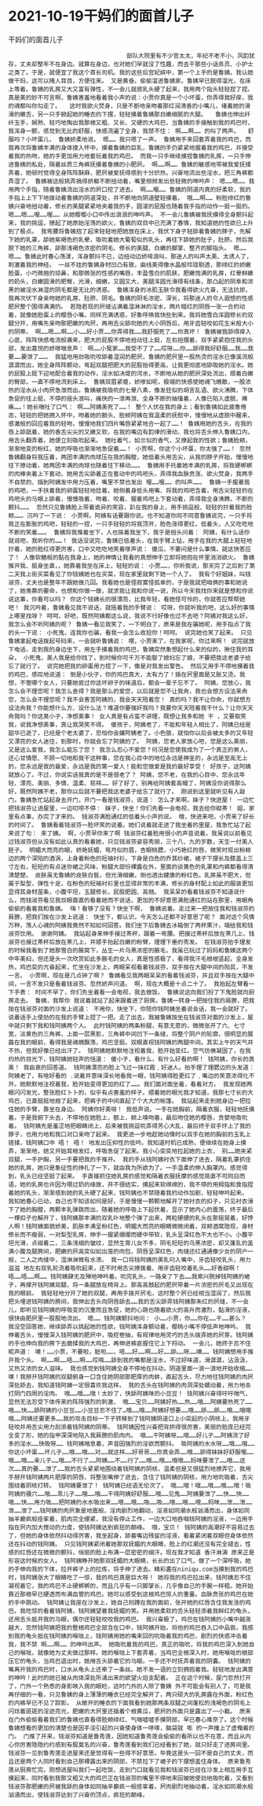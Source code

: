 # 2021-10-19干妈们的面首儿子



干妈们的面首儿子



                
									　部队大院里有不少官太太，年纪不老不小，风韵犹存，丈夫却整年不在身边。就算在身边，也对她们早就没了性趣，而去干那些小话务员、小护士之类了。于是，就便宜了我这个首长司机。我的这些后宫妃嫔中，第一个上手的是鲁姨。我认她做干妈，这可以掩人耳目，方便往来。 又是黄昏。偷偷溜进鲁姨家。鲁姨早已脱得溜光，在床上等着。鲁姨的乳房又大又富有弹性，不一会儿就感乳头硬了起来，我用两个指头轻轻捏了捏。真是美的妙不可言啊，鲁姨害羞地看着我小声的说：小贾你真是一个小坏蛋，你弄得我好痒，我的魂都叫你勾走了。　　这时我欲火焚身，只是不断地亲吻着那红润清香的小嘴儿，堵着她的滑滑的嫩舌，另一只手掀起她的睡衣的下摆，轻轻摸着鲁姨那白嫩细腻的大腿。　　鲁姨也伸出纤纤玉手，娴熟、轻巧地掏出我那根又粗、又长、又硬的大鸡巴，当鲁姨的手接触到我的鸡巴时，我浑身一颤，感觉到无比的舒服，快感流遍了全身，我禁不住： 啊……啊…… 的叫了两声。　　舒服吗？小坏蛋儿， 鲁姨娇柔地说。 嗯…… 我只嗯了一声。 鲁姨用手来回套弄着我的鸡巴，而我再次将鲁姨丰满的身体搂入怀中，摸着鲁姨的巨乳，鲁姨的手仍紧紧地握着我的鸡巴，并接受着我的热吻，她的手更加用力地套玩着我的鸡巴。 而我一只手继续摸捏鲁姨的乳房，一只手伸进鲁姨的私处，隔着丝质三角裤抚摸着鲁姨的小肥屄。 啊……啊…… 鲁姨的敏感地带被我爱抚揉弄着，她顿时觉得全身阵阵酥麻，肥屄被爱抚得感到十分炽热，兴奋地流出些淫水，把三角裤都弄湿了。 鲁姨被这般挑弄搞得娇躯不断扭动着，嘴里频频发出些轻微的呻吟声： 嗯……嗯…… 我用两个手指，随着鲁姨流出淫水的屄口挖了进去。 啊……喔…… 鲁姨的阴道内真的好柔软，我的手指上上下下地拨动着鲁姨的阴道深处，并不断地向阴道壁轻摸着。 哦……啊…… 粉脸绯红的鲁姨兴奋地扭动着，修长的美腿紧紧地夹着我的手，圆滚的屁股也随着我手指的动作一挺一挺的。 嗯……嗯……喔……喔…… 从她樱樱小口中传出浪浪的呻吟声。 不一会儿鲁姨被我抚摸得全身颤抖起来，我的挑逗，撩起了她原始淫荡的欲火，鲁姨的双目中已充满了春情，我知道她的性欲已上升到了极点。 我弯腰将鲁姨抱了起来轻轻地把她放在床上，我伏下身子轻舔着鲁姨的脖子，先解下她的乳罩，舔她紫褐色的乳晕，吸吮着她大葡萄似的乳头，再往下舔她的肚子，肚脐。然后我脱下她的三角裤，舔那浅褐色浓密的阴毛、修长的美腿、白嫩的脚掌、整齐的脚指头。 嗯……嗯…… 鲁姨此时春心荡漾，浑身颤抖不已，边扭动边娇啼浪叫，那迷人的叫声太美、太诱人了，刺激着我的神经。 一丝不挂的鲁姨身材凹凸有致，曲线美得像水晶般玲珑剔透，那绯红的娇嫩脸蛋，小巧微翘的琼鼻，和那微张的性感的嘴唇，丰盈雪白的肌肤，肥嫩饱满的乳房，红晕鲜嫩的奶头，白嫩圆滑的肥臀，光滑，细嫩，又圆又大，美腿浑圆光滑得有线条，那凸起的阴阜和浓黑的被淫水淋湿的阴毛都是无比的诱惑。 鲁姨浑身的冰肌玉肤令我看得欲火亢奋，无法抗拒，我再次伏下身亲吻她的乳房、肚脐、阴毛。鲁姨的阴毛浓密、深长，将那迷人的令人遐想的性感肥屄整个围得满满的。 若隐若现的屄缝沾满着湿淋淋的淫水，两片暗红的阴唇一张一合的动着，就像她脸蛋上的樱唇小嘴，同样充满诱惑，好象呼唤我快些到来。我将她雪白浑圆修长的双腿分开，用嘴先亲吻那肥嫩的肉屄，再用舌尖舔吮她的大小阴唇后，用牙齿轻咬如花生米般大小的阴蒂。 啊……嗯……啊……小……好小贾……你弄得我……我舒服死了……你真坏！ 鲁姨被我舔得痒入心底，阵阵快感电流般袭来，肥大的屁股不停地扭动往上挺，左右扭摆着，双手紧紧抱住我的头部，发出喜悦的娇嗲喘息声： 啊……小冤家……我受不了了……哎呀……你……舔得我好舒服……我……我要……要泄了……。 我猛地用劲吸吮咬舔着湿润的肥屄，鲁姨的肥屄里一股热烫的淫水已像溪流般潺潺而出，她全身阵阵颤动，弯起双腿把肥大的屁股抬得更高，让我更彻底地舔吸她的淫水。她的屁股上挺下迎地配合着我的动作，淫水如决堤的河水，不断地从她的肥屄深处流出，顺着白嫩的臀部，一直不停地流到床上。 鲁姨双眉紧蹙，娇嗲如呢，极端的快感使她魂飞魄散，一股浓热的淫水从小肉屄急泄而出。鲁姨被我吸吮的七晕八素，像发狂似的胡言乱语、欲火沸腾，下体急促的往上挺，不停的摇头浪叫，痛快的一泄再泄、全身不断的抽慉着，人像已陷入虚脱、瘫痪……！她长喘吐了口气： 啊……阿姨美死了……！ 整个人伏在我的身上；看到鲁姨如此疲惫倦态，轻轻的把她拥入怀中，吻着她的额头、脸颊阿姨在我温柔的抚慰中，慢慢地从虚脱中醒来，感激般的回应着我的轻吻，慢慢地我们四片嘴唇紧紧地合一起了……！ 鲁姨用她的舌头，在我的唇上舔舐着，她的香舌尖尖的又嫩又软，在我的嘴边有韵律的滑动，我也将舌头伸入鲁姨口内，用舌头翻弄着，她便立刻吸吮起来。 她吐着气，如兰似的香气，又撩起我的性欲；鲁姨脸颊，渐渐地变的粉红，她的呼吸也渐渐地急促着……！ 小贾啊，你这个小坏蛋，你太强了……！ 忽然鲁姨翻身将我压着，两团丰满的肉球压在我的胸膛，她低着头用舌尖，从我的脖子开始，慢慢地往下撩动着，她两团丰满的肉球也随着往下移动……。 鲁姨用手托着她丰满的乳房，将我硬梆梆的肉棒夹着上下套动，她用舌尖舔着正在套动中的鸡吧头，弄得我血脉贲涨、欲火焚身，我两手不自禁的、插到阿姨发中用力压着，嘴里不禁也发出 喔……喔…… 的叫声……。 鲁姨一手握着我的鸡吧，一手扶着我的卵蛋轻轻地捻着，她侧着身低头用嘴、将我的鸡吧含着，用舌尖轻轻的在鸡吧头的马眼上舔着，慢慢吸着、吻着、咬着、握着鸡吧上下套动着，弄得我全身沸腾，不断的颤抖……。 忽然只见鲁姨脸上带着诡异的笑容，趴在我的身上，用手挑逗般、轻轻的拧着我的脸颊……。沉吟了一下说： 小贾啊，阿姨有话要跟你说。也不知道你同不同意鲁姨说完，一只手将我正在膨胀的鸡吧，轻轻的一捏，一只手轻轻的将我顶开，脸色涨得更红，低着头，人又吃吃地不断的笑着……。 鲁姨将我推着坐下，人也挨着我坐下，我于是扭头问着： 阿姨，有什么话你就说吧，我听你的……！ 我话没说完，鲁姨已低着头，在我手臂上钻，用手在我的大腿上轻轻地拧着，她的脸红得更厉害，口中又吃吃地笑着嗲声说： 傻瓜，不要问是什么事情，就这快答应了！ 人像软糖般的黏在我身上，她的神情让我看的真想伸手立即将她抱在怀里消消欲火。 鲁姨推开我、挺身坐直，，她靠着我坐在床上，轻轻的说： 小贾……，你听我说，那天完了之后到了第二天我上街买菜看见了你钱姨她也在买菜，现在家里就剩下她一个人了。 我有个好姐妹，叫钱淑芬，丈夫也是整年不跟她做几回。我看她也是怪寂寞怪孤单的，于是我就把咱俩的事和她说了，她羡慕的要命，也想和你做一做，就求我让我和你说一说，所以今天我找你来就是想和你说说这事，你看可以吗？ 你这个钱姨长的很漂亮，比我年轻，看她怪可怜的，你就答应帮帮她吧！ 我沉吟着，鲁姨看见我不说话，就摇着我的手臂说： 哎呀，你就听我的吧，这么好的事情上哪里找呀？ 呵呵，好吧，既然阿姨都这么说，我说不行好像也过不去吧？阿姨对我这么好，我怎么会不听阿姨的呢？ 鲁姨一看见我笑了，一下明白了，原来是我在骗她呢，用手指点了我的头一下说： 小死鬼，连我你也骗，看我一会怎么收拾你！呵呵。 说完她也笑了起来。 只见鲁姨拿起电话拨起号码来，一会就听鲁姨说： 喂，小贾来了，在我家呢，你过来啊！ 说完就放下电话，走到我的身边坐下，用左手摸着我的鸡巴，鲁姨突然象想起什么来的似的，揪住我的耳朵， 小死鬼，美人我是给你找了，到时候你可千万不能娶了媳妇忘了娘，不要把我这老婆子给忘了就行了。 说完她把我的卵蛋用力捏了一下，像是对我发出警告。 然后又用手不停地摸着我的鸡巴，感叹地说道： 倒是小伙子，你的鸡巴真大，太有力了！插在屄里面是又胀又烫。我想，不管哪个女人，只要她尝过你这坏卵子的味道后，都会一辈子忘不了。 阿姨，您放心，我怎么会不理您呢？我怎么舍得？我是那么的爱您，以后就是您不让我肏，我也会想方设法来肏您，怎么会不理您呢？我不会害苦阿姨的，我会天天陪着您！ 真的吗？我不让你肏，你就想方设法肏我？你能想什么方、设什么法？难道你要强奸我吗？我要你天天陪着我干什么？让你天天肏我吗？你这臭小子，净想美事！ 女人真是有点蛮不讲理，既想让我多和她 干 ，又要取笑我，说我净想美事，真让我哭笑不得。 傻孩子，阿姨老了，不能和年轻人相比了，阿姨已经是韶华已逝了，已经是个老太婆了，恐怕你会嫌阿姨老了。小色狼，就怕你以后会被太多的又年轻又漂亮的女人迷住，到那时，你就会忘了阿姨的了。 阿姨，您老人家放心吧，您是这么美丽，又是这么爱我，我怎么能忘了您？ 我怎么忍心不爱您？何况是您使我成为了一个真正的男人，还心甘情愿、不顾一切地和我干这种事，您在我心目中的地位永远是神圣的，永远是至高无上的，您永远是我的最爱，永远是我的第一爱人！能和您做爱是我的最好享受！ 好孩子，这阿姨就放心了。不过，你说实话我真的是不是很老了？ 阿姨，您不老，在我的心目中，您永远年轻、漂亮、美丽、多情、温柔、慈祥…… 好了好了，别再给阿姨套高帽了，阿姨没你说得那么好，既然阿姨不老，那你以后就不要把我这老婆子给忘了就行了。 刚说到这里就听见有人敲门，鲁姨急忙站起身去开门，开门一看是钱淑芬，说道： 怎么才来啊，妹子？快进屋！ 一边忙把钱淑芬让进屋里，一边叨唠不停： 妹子，快坐！你们先看一会电视，我去给你砌茶！ 姐，家里有点事，办完了才来的。 钱淑芬满脸通红的低着头小声的说。 哦，快进来吧，小贾来了好长的时间了。 鲁姨看着钱淑芬一脸坏笑的说着。她们说着就走进了我坐着的里屋，我急忙站了起来说了句： 来了姨。 啊，小贾早你来了啊 钱淑芬红着脸用很小的声音说着。我虽说以前看见过钱淑芬但从没有如此认真的看着她，只见钱淑芬姿容秀丽，三十八、九的岁数，天生一付美人胚子。 明媚大而亮的眼，娇艳妩媚，弯月似的眉，杏眼桃腮，小巧艳红的唇，微笑时现出粉颊边的两个深陷的酒涡，上身着粉色的短袖衬衫，下身是白色的乔其纱裙，裙子下摆长及膝盖上三寸左右，短短的有点迷你裙之风味，粉腿大部份裸露在外，里面的谈黄色的乳罩和内裤都看得清清楚楚。 皮肤虽无鲁姨的皮肤白皙，但光滑细嫩，倒也透出健康的粉红色。乳房虽不肥大，但属于梨型，弹性十足，在粉色的短袖衬衫里也显得非常的丰满，修长的身材配上如此的服装更加显得其身材苗条，小腹平坦，玉腿修长，屁股肥圆、高翘。 我呆呆的看着钱淑芬不知道说什么，而钱淑芬看见我双眼直直的看着她而不说话，更加的不好意思满脸通红的站在那里，用眼角偷偷的看着我和鲁姨。 嗨！看够了没有？快坐下啊， 鲁姨说着。走过来一把按住我和钱淑芬的肩膀，把我们按在沙发上说道： 快坐下，都认识，今天怎么还都不好意思了呢？ 面对这个风情万种，荡人心魂的阿姨我竟然不知如何回答。我们坐下后鲁姨去冰箱倒了两杯果汁，端给我和钱淑芬饮用。 谢谢阿姨。 我站起身来伸手接过茶杯，跟着一弯腰。把接过茶杯后放在茶几上，钱淑芬也接过茶杯后放在茶几上，并顺手抬起白嫩的粉臂，理理下垂的秀发。 在钱淑芬抬手理发的时候我看到了她那雪白的腋窝下，丛生一片乌黑浓密的腋毛，我虽已玩过了妈妈和鲁姨这两个中年美妇，但还是头一次欣赏如此多腋毛的女人，真是性感极了，看得我汗毛根根竖起，全身发热，鸡巴突的亢奋起来，忙坐在沙发上，两眼呆视看着钱淑芬，双手按在大腿中间的阳具，不发一言。 小贾啊，现在是几点钟了啊？ 鲁姨看见我两眼呆呆的看着钱淑芬，并且双手按在大腿中间，一言不发只是看着钱淑芬。忽然娇声问道。 啊，现在大概是十点二十了。 我抬起左臂看一下手表： 时间不早了，你们先坐着看一会电视，我去做饭。 鲁姨说这向我们扮了下鬼脸就向厨房走去。 鲁姨，我帮你 我说着就站了起来跟着进了厨房。鲁姨一转身一把按住我的肩膀，把我按在钱淑芬对面的沙发上说道： 不用你，快坐下，你陪你钱阿姨坐着说会话，我一会就好了。 说着话手上使劲的在我的手臂上捏了一把。走了出去。我被鲁姨按坐在钱淑芬对面的沙发上，屋中就只剩下我和钱阿姨两个人。 此时钱阿姨的两条粉腿，有意无意的，微微张开了六、七寸宽，淡黄色的三角裤，上面一层黑影，三角裤中间凹下一条缝，将整个阴户的轮廓，很明显的展露在我的眼前，看得我是魂魄飘荡，鸡巴坚挺。双眼直视钱阿姨的两腿中间。其实上午的天气并不热，但我好像已经出汗了。 钱阿姨她默默地注视着我，脸开始变红。空气彷佛凝固了，在我灼热的目光下，钱阿姨她轻声的恬道： 傻小子，看什么，有什么好看的啊！ 钱阿姨，你长的真美！ 我由衷的回答道。 钱阿姨漂亮的脸上飞过一抹红霞﹐好迷人。抬手理了理腮边的头发道： 阿姨老了，有啥好看的 .说着并意味深长地看我一眼，钱阿姨得脸更红了﹐嘴边的笑意浓得化不开。她默默地注视着我，脸开始变得更加的红了……。我们面对面坐着，看着对方。 我发现她两眼闪闪发光，整张脸红卜卜的，似乎有点害羞的样子。顺着她的眼光我才知道，我那七寸长的大鸡巴，已直挺挺地翘了起来，把裤子的中间直起了个大大的帐篷。 我站起来走到她身边一把拉住她的手臂，靠坐在身边。 阿姨你好美呀！ 我低声说。一手在她胸前，隔着衣服，轻轻地抚摸着。于是我俯下头去，不停地在她脸上，额上，颊上嗅吻着，最后吻住她的樱唇，贪婪地吸吮着。 钱阿姨先是羞涩地把眼睛闭上，后来被我挑逗吮弄得芳心大乱，最后终于双手环上了我的脖子，也用力地和我口对口亲吻了起来。 我更进一步地趁她动情时以双手在她的胸前的玉乳上搓揉，钱阿姨口中 唔！ 唔！ 地发出压抑性的低吟。我知道时机已成熟，便继续在她身上摸弄，渐渐地，她又开始耳根发红，呼吸急促了起来。我小心奕奕地拉起她的上衣， 别……她夹紧双腿，一手护胸，另一手要把我的手推开。 我的手从钱阿姨衬衣下面伸了进去，隔着乳罩抓住她的乳房，她只是象征性的挣扎了一下，就由我为所欲为了。一手温柔的伸入胸罩内。感觉得到，乳头已经坚挺了起来。 手直接抓住她乳房的感觉和隔着衣服抚摩的感觉简直不可同日而语，她的乳房也许因为喂过奶的缘故，并不很结实，摸起来软绵绵的，我不停的用拇指和食指捏着她的乳头，渐渐感到她的乳头硬了起来，钱阿姨也不禁随着我的动作加剧，轻轻呻吟起来。 我知她春心已动，自己也不知该如何是好，于是慢慢一颗颗地解开了她衬衣的扣子，只见衬衣滑下了她的胸膛，两颗丰乳弹跳而出，随着她的呼吸上下起伏着，显示了她内心的震荡，终于最后一棵扣子也解开了，钱阿姨那丰满的双乳卟地整个弹了出来，两粒硬硬的乳头在那摇晃着，好馋人啊！钱阿姨面貌娇美，肌肤丰满呈粉红色，明媚大而亮的眼睛微微闭着，双颊酒窝隐现，身材修长而不瘦弱，一对梨型乳房，伸手一握紧绷绷而硬中带软，乳头呈深红色不大也不小。小腹平坦光滑，点缀着二，三条浅细的皱纹，显然生育儿女不多，阴毛短短的乌黑浓密，却又蓬乱的盖满小腹及腿胯间，肥嫩的屄高突似如出笼的肉包，阴唇呈深红色，肉缝还红通通像少女的阴户一般，二人之肉缝中，湿淋淋微有水渍。 我一口将钱阿姨的美乳叼入嘴中，牙齿轻咬乳头，用力 滋滋 地左右双乳轮流着吸吮起来，还不时用舌尖撩拨着、用牙齿轻咬着乳头……好香甜啊！ 唔……唔……啊…… 钱阿姨肆无及殚地呻吟着。吮完乳头，一路亲了下去……我索兴脱掉钱阿姨的裙子，再撑开钱阿姨双腿，将一条腿放在椅背上。那高高鼓起的肥屄带着一片浓密的屄毛又出现在我的眼前。 我轻轻地分开了她的双腿，再用手拨开屄毛，这时整个屄已经相当湿润了，然后我把头埋进钱阿姨的胯间，我伸出舌头向阴唇舔去……我的舌尖舔弄钱阿姨那朱红的屄缝，不一会儿，即听见钱阿姨的呼吸变的沉重而且急促，她的心跳也随着欲火的高升而激烈，黏滑的淫液，很快由肥屄里一股股地流出。 嗯…… 钱阿姨颤抖地问： 小……小贾，你……你在……干……甚么？ 我没空回答她，继续舔弄以挑起她的性欲，钱阿姨浑身颤动着，樱桃小嘴不停低声地呻吟。 我伸着舌头，慢慢深入钱阿姨的肥屄中，吸挖卷抽，有规律地用灵巧的舌头拨弄她的屄芽。钱阿姨的手也伸向我的胯下去磨揉我的大鸡巴，再伸进裤底握住它上下捋动。 一会儿，她终于忍不住昵声道： 噢！……小贾，不要啦，脏啦……，唔……好……啊……好……舔……呀……噢…… 钱阿姨想用手推开我个头。 啊……啊……唔……啊……哎唷……舔到我的嘴都是淫水，不过好味道，滑潺潺，沾汲汲，又热又浓的女人滋味。 我也感觉到钱阿姨全身不停地在抖动，阴道里面一浪一浪地开始收缩……噢！我掰开钱阿姨的双腿俯身一口含住她阴部那肥厚的肉蚌，直起舌头，尽力地往钱阿姨的肉屄深处舔去，我知道钱阿姨一定很喜欢我这样。 我的舌头在钱阿姨的肉洞深处蠕动着，用力地击打阴门四周的淫肉。 哦……哦……哦！太妙了，快舔阿姨咪的小豆豆！ 钱阿姨兴奋得吁吁喘气，显然无法忍受下体传来的阵阵强烈的刺激， 哦……宝贝……阿姨好热……热……哦……阿姨要热死了……哦……快……舔阿姨的小豆豆……小豆豆忍不住了…哦……哦……阿姨好想要……哦……舔……舔……哦……哦哦哦……阿姨还要更多……我的攻击目标一下子转移到了钱阿姨阴道口上小突起的小阴核上，我用牙轻咬并用舌尖用力刮添着钱阿姨的阴蒂。 钱阿姨因性兴奋把背拱得很厉害，美丽的脸庞已经完全变了形，她的指甲深深地陷入我肩膀的肌肉内。 哦……干阿姨呀……哦……好儿子……阿姨流了好多的淫水……快吸呀…… 钱阿姨喘息着，声音因强烈的淫欲而颤抖。 吸阿姨的水水呀……哦……哦……你这小坏蛋……坏儿子……哦……哦……对……就这样……好哥哥……你真会弄……哦……舔得妹妹好舒服喔……哦……哦……亲儿子……哦……不行了……阿姨……不……行了……哦……哦……哦哦……妈咪要泄了……哦……这次……真的要……泄了……我的舌头紧紧地围绕着钱阿姨的阴核，温柔但是又很猛烈地撩弄它，我用手掰开钱阿姨两片肥厚的阴唇，将整张嘴伸了进去，含住了钱阿姨的阴核，用力地吮吸着，舌尖围绕着阴核打转。 钱阿姨要泄了！ 钱阿姨已经语无伦次了， 哦……哦！哦……哦……哦……哦！吸阿姨的骚穴……哦……乖儿子……哦……哦……干得阿姨好舒服……哦……见鬼……阿姨要泄了……快……快……哦……快……用力吸……把阿姨的水水吸出来……哦……哦……吸……吸……哦……哦……哦……妈咪……泄……泄……泄……泄了……钱阿姨的肉屄象是地震般，淫肉剧烈地翻动，淫液如同潮水般汹涌而出，身体如同抽羊癫疯般痉挛着，肌肉完全绷紧，我没有停止工作，一边大口地吞咽钱阿姨的淫液，一边用手指在屄内加大搅动的力度，使钱阿姨达到疯狂的颠峰。 哦，宝贝！ 钱阿姨的高潮好不容易过去了，但她的身体依然抖动得厉害，我坐起身，舔着嘴边残留的淫液，看着紧闭着双眼但身体依然还在抖动的钱阿姨。 只见钱阿姨紧闭着她那双妩媚的大眼睛，脸上的红潮还没有完全褪去，性感的红唇还在微微的颤抖，俏丽的脸上布满一层密密的细汗。现在我才知道 香汗淋漓 原来正是形容这时候的女人。 钱阿姨睁开她那双妩媚的大眼睛，长长的出了口气，做了一个深呼吸，她的手伸向我的下体，拉开裤子上的拉炼，将手伸了进去。精彩盡在niniqu.com当摸到我的鸡巴时，钱阿姨张大了眼睛吃了一惊，我的鸡巴真是巨大呀！ 她将我的鸡巴拉出来，钱阿姨忍不住凝视着它，我的鸡巴不止硬梆梆的，而且几乎有一只脚掌长，几乎像自己的手腕一样粗。她开始靠近那根早已硬透而布满血管的鸡巴。她可以感受到这根鸡巴惊人的重量。血脉贲张的鸡巴在她的手中跳动。 钱阿姨让我座在沙发上，她自己则蹲在我的面前，张开她的红唇含住我发涨的鸡巴。我吃惊的看着钱阿姨，钱阿姨望着我妩媚的笑。并用她柔软的舌头轻轻添着我鲜红的龟头，还用舌头抵开我的马眼，偶尔还轻轻咬咬我的鸡巴。 我兴奋极了，鸡巴在钱阿姨的小嘴中越涨越大，忽然钱阿姨把我的整根鸡巴全部含在口中，钱阿姨开始，将他的鸡巴吞入口中品尝。我感到我的龟头抵在钱阿姨的喉咙上，钱阿姨用她的嘴来回的吮吸着我的鸡巴，剧烈的快感冲击着我，我不禁 啊……啊…… 的呻吟出声。 她吸吮着我的鸡巴，真正的吸吮，将我的鸡巴深入到她自己的喉咙，就像她为丈夫做过那样。她的喉咙上下套弄着，当鸡巴全根深入时，她用喉咙的根部压它的龟头，当鸡巴退出时，她用舌头舔着它的马眼。一手还不时抚弄着我的阴囊。 钱阿姨的嘴离开我的鸡巴时，口水从龟头上还牵了一条丝。她不发一语的立刻拥抱着我。轻轻地发出满意的呻吟！此时的她已被从肉体深处所涌出来的欲望火焰支配着。 正在这个时候，屋门忽然打开了，门外一个熟悉的身影映入我的眼睑，这时门外的人除了鲁姨 外不可能会有别人了，可是我再仔细的一看，只见鲁姨的身上薄薄的睡衣已经完全解开了，两只硕大的乳房露在外面，粉红色的内裤早已不见了踪影。 从敞开的睡衣的下面我看到她那两条双腿之间蓬松的浅褐色的阴毛上闪烁着斑斑的淫迹亮光，肥嫩的大屄里还插着个根黄瓜，肥屄的外面只是露出了一小截。 原来在门外偷偷看着我们的鲁姨也直看得脸颊绯红、气喘嘘嘘手摸阴部，早已春心难奈了。这个时候鲁姨想看的更加的清楚也是因手淫引起的兴奋使身体一哆嗦，脑袋就 嘭 的一声撞上了虚俺着的门。 门推了开来，钱淑芬知道是鲁秀莲，因她知道鲁秀莲会偷偷的看所以也不在意，而且从内心你厉害隐隐约约感到有股莫名的兴奋，鲁秀莲看到我们已经看到了她，就只好走了进房间里。 钱淑芬一见到鲁秀莲走进屋来还是觉得有一些得不好意思，毕竟这是头一回不是自己的丈夫，而且还是两个人同时看到自己那裸露出来的阴部，不禁拉下了裙子的下摆想盖住身体。 原来鲁秀莲从厨房忙完，刚想进屋叫我们一起吃饭，走到门口就看见我和钱淑芬已经在沙发上相互用手互摸起来，同时看到我那又粗又大的鸡巴正在钱淑芬的嘴里不停地来回被她使劲地吸吮着，又看到钱淑芬那肥嫩的屄被我舔的身体如同抽羊癫疯一般痉挛着，屄肉剧烈地抽动着，淫水如同潮水般汹涌而出，使钱淑芬达到了兴奋的顶点，疯狂的颠峰。 
									
								
            

